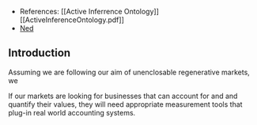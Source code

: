 - References: [[Active Inferrence Ontology]] [[ActiveInferenceOntology.pdf]]
- [Ned](https://docs.google.com/document/d/1giZVMkFr186omN6esxJefkpfm_bTwQXST0_Wraz5KRU/edit)

## Introduction
Assuming we are following our aim of unenclosable regenerative markets, we 


If our markets are looking for businesses that can account for and and quantify their values, they will need appropriate measurement tools that plug-in real world accounting systems. 